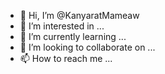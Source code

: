 - 👋 Hi, I’m @KanyaratMameaw
- 👀 I’m interested in ...
- 🌱 I’m currently learning ...
- 💞️ I’m looking to collaborate on ...
- 📫 How to reach me ...

<!---
KanyaratMameaw/KanyaratMameaw is a ✨ special ✨ repository because its `README.md` (this file) appears on your GitHub profile.
You can click the Preview link to take a look at your changes.
--->

